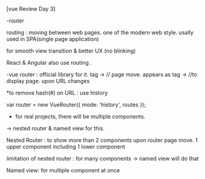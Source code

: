 
[vue Review Day 3]

-router

routing : moving between web pages. one of the modern web style.
usally used in SPA(single page application) 

for smooth view transition & better UX (no blinking)

React & Angular also use routing .

-vue router : official library for it. 
tag ->    <router-link to="URL value">    // page move. appears as <a>
tag ->    <router-view>   //to display page. upon URL changes


*to remove hash(#) on URL : use history

var router = new VueRouter({
    mode: 'history',
    routes
  });


- for real projects, there will be multiple components. 

-> nested router & named view for this.

Nested Router : to show more than 2 components upon router page move.
1 upper component including 1 lower component


limitation of nested router : for many components -> named view will do that

Named view: for multiple component at once





